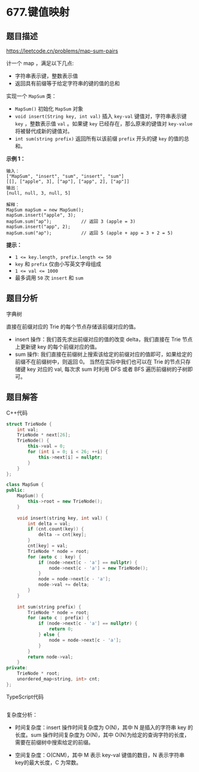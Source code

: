 # 677.键值映射

## 题目描述 

https://leetcode.cn/problems/map-sum-pairs

计一个 map ，满足以下几点:

- 字符串表示键，整数表示值
- 返回具有前缀等于给定字符串的键的值的总和

实现一个 `MapSum` 类：

- `MapSum()` 初始化 `MapSum` 对象
- `void insert(String key, int val)` 插入 `key-val` 键值对，字符串表示键 `key` ，整数表示值 `val` 。如果键 `key` 已经存在，那么原来的键值对 `key-value` 将被替代成新的键值对。
- `int sum(string prefix)` 返回所有以该前缀 `prefix` 开头的键 `key` 的值的总和。

 

**示例 1：**

```
输入：
["MapSum", "insert", "sum", "insert", "sum"]
[[], ["apple", 3], ["ap"], ["app", 2], ["ap"]]
输出：
[null, null, 3, null, 5]

解释：
MapSum mapSum = new MapSum();
mapSum.insert("apple", 3);  
mapSum.sum("ap");           // 返回 3 (apple = 3)
mapSum.insert("app", 2);    
mapSum.sum("ap");           // 返回 5 (apple + app = 3 + 2 = 5)
```

 

**提示：**

- `1 <= key.length, prefix.length <= 50`
- `key` 和 `prefix` 仅由小写英文字母组成
- `1 <= val <= 1000`
- 最多调用 `50` 次 `insert` 和 `sum`



## 题目分析

字典树

直接在前缀对应的 Trie 的每个节点存储该前缀对应的值。

* insert 操作：我们首先求出前缀对应的值的改变 delta，我们直接在 Trie 节点上更新键 key 的每个前缀对应的值。
* sum 操作: 我们直接在前缀树上搜索该给定的前缀对应的值即可，如果给定的前缀不在前缀树中，则返回 0。 当然在实际中我们也可以在 Trie 的节点只存储键 key 对应的 val, 每次求 sum 时利用 DFS 或者 BFS 遍历前缀树的子树即可。



## 题目解答

C++代码

```c++
struct TrieNode {
    int val;
    TrieNode * next[26];
    TrieNode() {
        this->val = 0;
        for (int i = 0; i < 26; ++i) {
            this->next[i] = nullptr;
        }
    }
};

class MapSum {
public:
    MapSum() {
        this->root = new TrieNode();
    }
    
    void insert(string key, int val) {
        int delta = val;
        if (cnt.count(key)) {
            delta -= cnt[key];
        }
        cnt[key] = val;
        TrieNode * node = root;
        for (auto c : key) {
            if (node->next[c - 'a'] == nullptr) {
                node->next[c - 'a'] = new TrieNode();
            }
            node = node->next[c - 'a'];
            node->val += delta;
        }
    }
    
    int sum(string prefix) {
        TrieNode * node = root;
        for (auto c : prefix) {
            if (node->next[c - 'a'] == nullptr) {
                return 0;
            } else {
                node = node->next[c - 'a'];
            }
        }
        return node->val;
    }
private:
    TrieNode * root;
    unordered_map<string, int> cnt;
};
```

TypeScript代码

```typescript

```

复杂度分析：

* 时间复杂度：insert 操作时间复杂度为 O(N)，其中 N 是插入的字符串 key 的长度。sum 操作时间复杂度为 O(N)，其中 O(N)为给定的查询字符的长度，需要在前缀树中搜索给定的前缀。

* 空间复杂度：O(CNM)，其中 M 表示 key-val 键值的数目，N 表示字符串 key的最大长度，C 为常数。

  

